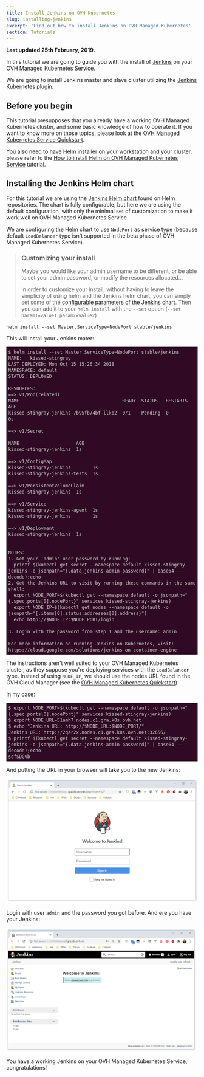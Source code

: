 ```yaml
---
title: Install Jenkins on OVH Kubernetes
slug: installing-jenkins
excerpt: 'Find out how to install Jenkins on OVH Managed Kubernetes'
section: Tutorials
---
```


**Last updated 25th February, 2019.**

<style>
 pre {
     font-size: 14px;
 }
 pre.console {
   background-color: #300A24; 
   color: #ccc;
   font-family: monospace;
   padding: 5px;
   margin-bottom: 5px;
 }
 pre.console code {
   border: solid 0px transparent;
   font-family: monospace !important;
 }
 .small {
     font-size: 0.75em;
 }
</style>

In this tutorial we are going to guide you with the install of [Jenkins](https://jenkins.io/) on your OVH Managed Kubernetes Service.

We are going to install Jenkins master and slave cluster utilizing the [Jenkins Kubernetes plugin](https://wiki.jenkins.io/display/JENKINS/Kubernetes+Plugin).


## Before you begin

This tutorial presupposes that you already have a working OVH Managed Kubernetes cluster, and some basic knowledge of how to operate it. If you want to know more on those topics, please look at the [OVH Managed Kubernetes Service Quickstart](../deploying-hello-world/).

You also need to have [Helm](https://docs.helm.sh/) installer on your workstation and your cluster, please refer to the [How to install Helm on OVH Managed Kubernetes Service](../installing-helm) tutorial.


## Installing the Jenkins Helm chart

For this tutorial we are using the [Jenkins Helm chart](https://github.com/helm/charts/tree/master/stable/jenkins) found on Helm repositories.
The chart is fully configurable, but here we are using the default configuration, with only the minimal set of customization to make it work well on OVH Managed Kubernetes Service.

We are configuring the Helm chart to use `NodePort` as service type (because default `LoadBalancer` type isn't supported in the beta phase of OVH Managed Kubernetes Service). 

> ### Customizing your install
> 
> Maybe you would like your admin username to be different, or be able to set your admin password, or modify the resources allocated... 
>
> In order to customize your install, without having to leave the simplicity of using helm and the Jenkins helm chart, you can simply set some of the [configurable parameters of the Jenkins chart](https://github.com/helm/charts/tree/master/stable/jenkins#configuration). Then you can add it to your `helm install` with the `--set` option (`--set param1=value1,param2=value2`)
>


```
helm install --set Master.ServiceType=NodePort stable/jenkins
```

This will install your Jenkins mater:

<pre class="console"><code>$ helm install --set Master.ServiceType=NodePort stable/jenkins
NAME:   kissed-stingray
LAST DEPLOYED: Mon Oct 15 15:26:34 2018
NAMESPACE: default
STATUS: DEPLOYED

RESOURCES:
==> v1/Pod(related)
NAME                                      READY  STATUS   RESTARTS  AGE
kissed-stingray-jenkins-7b95fb74bf-llkb2  0/1    Pending  0         0s

==> v1/Secret

NAME                     AGE
kissed-stingray-jenkins  1s

==> v1/ConfigMap
kissed-stingray-jenkins        1s
kissed-stingray-jenkins-tests  1s

==> v1/PersistentVolumeClaim
kissed-stingray-jenkins  1s

==> v1/Service
kissed-stingray-jenkins-agent  1s
kissed-stingray-jenkins        1s

==> v1/Deployment
kissed-stingray-jenkins  1s


NOTES:
1. Get your 'admin' user password by running:
  printf $(kubectl get secret --namespace default kissed-stingray-jenkins -o jsonpath="{.data.jenkins-admin-password}" | base64 --decode);echo
2. Get the Jenkins URL to visit by running these commands in the same shell:
  export NODE_PORT=$(kubectl get --namespace default -o jsonpath="{.spec.ports[0].nodePort}" services kissed-stingray-jenkins)
  export NODE_IP=$(kubectl get nodes --namespace default -o jsonpath="{.items[0].status.addresses[0].address}")
  echo http://$NODE_IP:$NODE_PORT/login

3. Login with the password from step 1 and the username: admin

For more information on running Jenkins on Kubernetes, visit:
https://cloud.google.com/solutions/jenkins-on-container-engine
</code></pre>

The instructions aren't well suited to your OVH Managed Kubernetes cluster, as they suppose you're deploying services with the `LoadBalancer` type. Instead of using `NODE_IP`, we should use the nodes URL found in the OVH Cloud Manager (see the  [OVH Managed Kubernetes Quickstart](https://labs.ovh.com/kubernetes-k8s/documentation/tutorial/quickstart)).

In my case:

<pre class="console"><code>$ export NODE_PORT=$(kubectl get --namespace default -o jsonpath="{.spec.ports[0].nodePort}" services kissed-stingray-jenkins)
$ export NODE_URL=51amh7.nodes.c1.gra.k8s.ovh.net
$ echo "Jenkins URL: http://$NODE_URL:$NODE_PORT/"
Jenkins URL: http://2qar2x.nodes.c1.gra.k8s.ovh.net:32656/
$ printf $(kubectl get secret --namespace default kissed-stingray-jenkins -o jsonpath="{.data.jenkins-admin-password}" | base64 --decode);echo
sdfSDGvb
</code></pre>

And putting the URL in your browser will take you to the new Jenkins:

![Jenkins login](images/installing-jenkins-01.png)

Login with user `admin` and the password you got before. And ere you have your Jenkins:

![Leeeeeeeroy Jenkins!](images/installing-jenkins-02.png)


You have a working Jenkins on your OVH Managed Kubernetes Service, congratulations!


